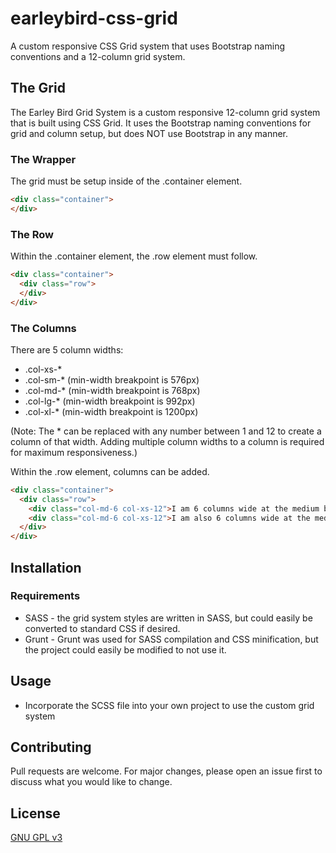 # earleybird-css-grid
A custom responsive CSS Grid system that uses Bootstrap naming conventions and a 12-column grid system.

## The Grid

The Earley Bird Grid System is a custom responsive 12-column grid system that is built using CSS Grid. It uses the Bootstrap naming conventions for grid
and column setup, but does NOT use Bootstrap in any manner.

### The Wrapper

The grid must be setup inside of the .container element.
```html
<div class="container">
</div>
```

### The Row

Within the .container element, the .row element must follow.
```html
<div class="container">
  <div class="row">
  </div>
</div>
```

### The Columns

There are 5 column widths:
* .col-xs-* 
* .col-sm-* (min-width breakpoint is 576px)
* .col-md-* (min-width breakpoint is 768px)
* .col-lg-* (min-width breakpoint is 992px)
* .col-xl-* (min-width breakpoint is 1200px)

(Note: The * can be replaced with any number between 1 and 12 to create a column of that width. Adding multiple column widths to a column is required for maximum responsiveness.)

Within the .row element, columns can be added.

```html
<div class="container">
  <div class="row">
    <div class="col-md-6 col-xs-12">I am 6 columns wide at the medium breakpoint, but 12 columns wide at the extra small breakpoint.</div>
    <div class="col-md-6 col-xs-12">I am also 6 columns wide at the medium breakpoint, but 12 columns wide at the extra small breakpoint</div>
  </div>
</div>
```

## Installation

### Requirements
* SASS - the grid system styles are written in SASS, but could easily be converted to standard CSS if desired.
* Grunt - Grunt was used for SASS compilation and CSS minification, but the project could easily be modified to not use it.

## Usage
* Incorporate the SCSS file into your own project to use the custom grid system

## Contributing
Pull requests are welcome. For major changes, please open an issue first to discuss what you would like to change.

## License
[GNU GPL v3](https://www.gnu.org/licenses/gpl-3.0.en.html)
